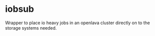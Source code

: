 iobsub
======

Wrapper to place io heavy jobs in an openlava cluster directly on to the storage systems needed. 